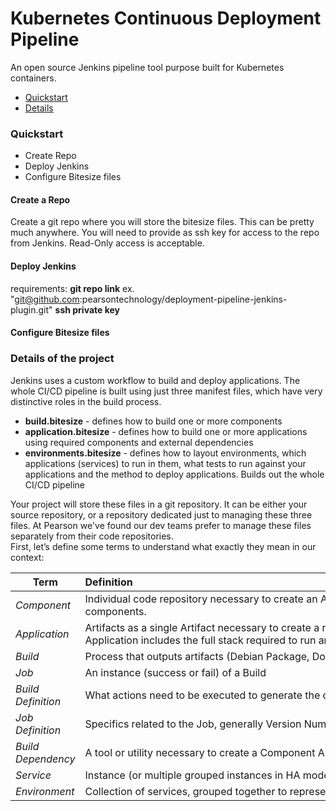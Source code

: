 # Kubernetes Continuous Deployment Pipeline

An open source Jenkins pipeline tool purpose built for Kubernetes containers.

* [Quickstart](#quickstart)
* [Details](#details)



<a id="quickstart"></a>
### Quickstart

  * Create Repo
  * Deploy Jenkins
  * Configure Bitesize files


#### Create a Repo
Create a git repo where you will store the bitesize files. This can be pretty much anywhere. You will need to provide as ssh key for access to the repo from Jenkins. Read-Only access is acceptable.


#### Deploy Jenkins

requirements:
**git repo link** ex. "git@github.com:pearsontechnology/deployment-pipeline-jenkins-plugin.git"
**ssh private key**




#### Configure Bitesize files







<a id="details"></a>
### Details of the project

Jenkins uses a custom workflow to build and deploy applications. The whole CI/CD pipeline is built using just three manifest files, which have very distinctive roles in the build process.

-   **build.bitesize** - defines how to build one or more components
-   **application.bitesize** - defines how to build one or more
    applications using required components and
    external dependencies
-   **environments.bitesize** - defines how to layout environments,
    which applications (services) to run in them, what tests to run
    against your applications and the method to deploy applications.
    Builds out the whole CI/CD pipeline


Your project will store these files in a git repository. It can be either your source repository, or a repository dedicated just to managing these three files. At Pearson we've found our dev teams prefer to manage these files separately from their code repositories.
<br>
First, let’s define some terms to understand what exactly they mean in our context:

| Term | Definition |
| --- | :--- |
| *Component* | Individual code repository necessary to create an Application. Your application will have one or more internal components. |
| *Application*      | Artifacts as a single Artifact necessary to create a running instance (a collection of components). Application includes the full stack required to run an instance. |
| *Build* | Process that outputs artifacts (Debian Package, Docker Image, etc…) |
| *Job* | An instance (success or fail) of a Build |
| *Build Definition* | What actions need to be executed to generate the output artifact. |
| *Job Definition* | Specifics related to the Job, generally Version Number, Tags, .... |
| *Build Dependency* | A tool or utility necessary to create a Component Artifact. |
| *Service* | Instance (or multiple grouped instances in HA mode) of a running application. |
| *Environment* | Collection of services, grouped together to represent a fully working application stack. |
